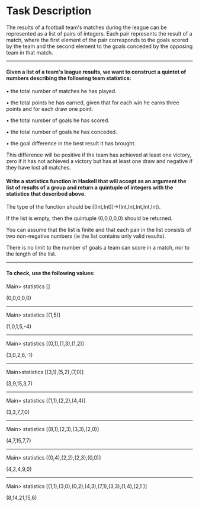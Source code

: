 # Task Description 

The results of a football team's matches during the league can be represented as a list of pairs of integers. 
Each pair represents the result of a match, where the first element of the pair corresponds to the goals scored by the team and the second element to the goals conceded by the opposing team in that match.

------------------------------------

#### Given a list of a team's league results, we want to construct a quintet of numbers describing the following team statistics:

• the total number of matches he has played.

• the total points he has earned, given that for each win he earns three points and for each draw one point.

• the total number of goals he has scored.

• the total number of goals he has conceded.

• the goal difference in the best result it has brought.


This difference will be positive if the team has achieved at least one victory, zero if it has not achieved a victory but has
at least one draw and negative if they have lost all matches.


#### Write a statistics function in Haskell that will accept as an argument the list of results of a group and return a quintuple of integers with the statistics that described above.

The type of the function should be   [(Int,Int)]->(Int,Int,Int,Int,Int).

If the list is empty, then the quintuple (0,0,0,0,0) should be returned.

You can assume that the list is finite and that each pair in the list consists of two non-negative numbers (ie the list contains only valid results). 

There is no limit to the number of goals a team can score in a match, nor to the length of the list.


-----------------------------

#### To check, use the following values:

Main> statistics []

(0,0,0,0,0)

------


Main> statistics [(1,5)]


(1,0,1,5,-4)

--------

Main> statistics [(0,1),(1,3),(1,2)]


(3,0,2,6,-1)


------


Main>statistics [(3,1),(5,2),(7,0)]

(3,9,15,3,7)

-----


Main> statistics [(1,1),(2,2),(4,4)]


(3,3,7,7,0)


-----


Main> statistics [(8,1),(2,3),(3,3),(2,0)]


(4,7,15,7,7)

----


Main> statistics [(0,4),(2,2),(2,3),(0,0)]


(4,2,4,9,0)

-----


Main> statistics [(1,1),(3,0),(0,2),(4,3),(7,1),(3,3),(1,4),(2,1 )]

(8,14,21,15,6)

